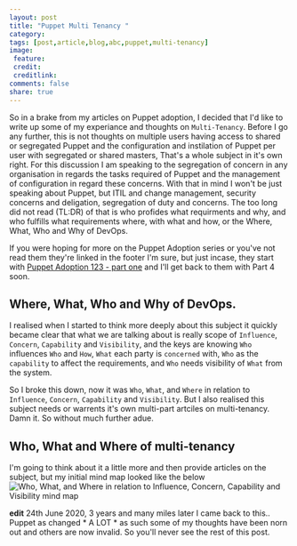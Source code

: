 ```yaml
---
layout: post
title: "Puppet Multi Tenancy "
category:
tags: [post,article,blog,abc,puppet,multi-tenancy]
image:
 feature:
 credit:
 creditlink:
comments: false
share: true
---
```

So in a brake from my articles on Puppet adoption, I decided that I'd like to write up some of my experiance and thoughts on `Multi-Tenancy`. Before I go any further, this is not thoughts on multiple users having access to shared or segregated Puppet and the configuration and instilation of Puppet per user with segregated or shared masters, That's a whole subject in it's own right. For this discussion I am speaking to the segregation of concern in any organisation in regards the tasks required of Puppet and the management of configuration in regard these concerns. With that in mind I won't be just speaking about Puppet, but ITIL and change management, security concerns and deligation, segregation of duty and concerns. The too long did not read (TL:DR) of that is who profides what requirments and why, and who fulfills what requirements where, with what and how, or the Where, What, Who and Why of DevOps.

If you were hoping for more on the Puppet Adoption series or you've not read them they're linked in the footer I'm sure, but just incase, they start with [Puppet Adoption 123 - part one](https://abuxton.github.io/puppet-adoption-123/) and I'll get back to them with Part 4 soon.

## Where, What, Who and Why of DevOps.

I realised when I started to think more deeply about this subject it quickly became clear that what we are talking about is really scope of `Influence`, `Concern`, `Capability` and `Visibility`, and the keys are knowing `Who` influences `Who` and `How`, `What` each party is `concerned` with, `Who` as the `capability` to affect the requirements, and `Who` needs visibility of `What` from the system.

So I broke this down, now it was `Who`, `What`, and `Where` in relation to `Influence`, `Concern`, `Capability` and `Visibility`. But I also realised this subject needs or warrents it's own multi-part artciles on multi-tenancy. Damn it.  So without much further adue.

## Who, What and Where of multi-tenancy
I'm going to think about it a little more and then provide articles on the subject, but my initial mind map looked like the below
![`Who`, `What`, and `Where` in relation to `Influence`, `Concern`, `Capability` and `Visibility` mind map]( https://abuxton.github.io/assets/images/pmt-mm.jpg)

**edit** 24th June 2020, 3 years and many miles later I came back to this.. Puppet as changed * A LOT * as such some of my thoughts have been norn out and others are now invalid. So you'll never see the rest of this post.
